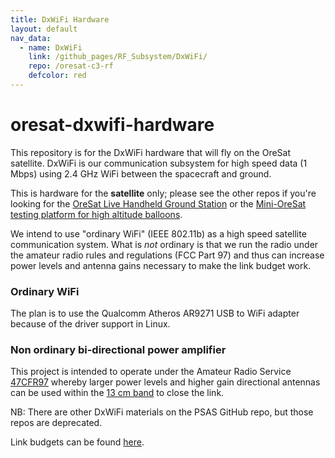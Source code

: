 ```yaml
---
title: DxWiFi Hardware
layout: default
nav_data:
  - name: DxWiFi
    link: /github_pages/RF_Subsystem/DxWiFi/
    repo: /oresat-c3-rf
    defcolor: red
---
```

# oresat-dxwifi-hardware
This repository is for the DxWiFi hardware that will fly on the OreSat satellite. DxWiFi is our communication subsystem for high speed data (1 Mbps) using 2.4 GHz WiFi between the spacecraft and ground.

This is hardware for the **satellite** only; please see the other repos if you're looking for the [OreSat Live Handheld Ground Station](https://github.com/oresat/oresat-live-handheld-ground-station) or the [Mini-OreSat testing platform for high altitude balloons](https://github.com/oresat/oresat-live-mini-oresat).

We intend to use "ordinary WiFi" (IEEE 802.11b) as a high speed satellite communication system. What is _not_ ordinary is that we run the radio under the amateur radio rules and regulations (FCC Part 97) and thus can increase power levels and antenna gains necessary to make the link budget work.

### Ordinary WiFi
The plan is to use the Qualcomm Atheros AR9271 USB to WiFi adapter because of the driver support in Linux.

### Non ordinary bi-directional power amplifier
This project is intended to operate under the Amateur Radio Service [47CFR97](https://www.gpo.gov/fdsys/pkg/CFR-1996-title47-vol5/pdf/CFR-1996-title47-vol5-part97.pdf) whereby larger power levels and higher gain directional antennas can be used within the [13 cm band](https://en.wikipedia.org/wiki/13-centimeter_band) to close the link.

NB:  There are other DxWiFi materials on the PSAS GitHub repo, but those repos are deprecated.

Link budgets can be found [here](https://github.com/oresat/oresat-dxwifi-hardware/tree/master/Link-Model).
